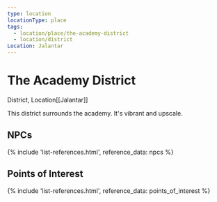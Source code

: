```yaml
---
type: location
locationType: place
tags:
  - location/place/the-academy-district
  - location/district
Location: Jalantar
---
```


# The Academy District
District, <span class="dataview inline-field"><span class="inline-field-key">Location</span><span class="inline-field-value">[[Jalantar]]</span></span>

This district surrounds the academy. It's vibrant and upscale. 

## NPCs
{% include 'list-references.html', reference_data: npcs %}

## Points of Interest
{% include 'list-references.html', reference_data: points_of_interest %}
